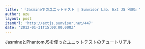 ```yaml
---
title: '『Jasmineでのユニットテスト | Sunvisor Lab. Ext JS 別館』'
author: azu
layout: post
itemUrl: 'http://extjs.sunvisor.net/447'
date: '2012-01-31T15:00:00.000Z'
---
```

JasmineとPhantomJSを使ったユニットテストのチュートリアル
